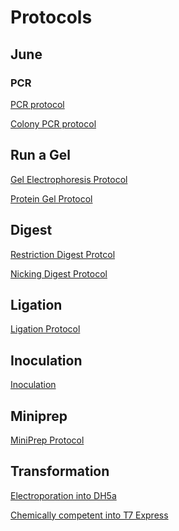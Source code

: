 # Protocols

## June 

### PCR 
[PCR protocol](https://github.com/idec2021/UOregon/blob/main/docs/documentation/PCR%20protocol)

[Colony PCR protocol]()

## Run a Gel 
[Gel Electrophoresis Protocol]()

[Protein Gel Protocol]()

## Digest
[Restriction Digest Protcol]()

[Nicking Digest Protocol]()

## Ligation 
[Ligation Protocol]()

## Inoculation
[Inoculation]()

## Miniprep 
[MiniPrep Protocol]()

## Transformation
[Electroporation into DH5a]()

[Chemically competent into T7 Express]()


